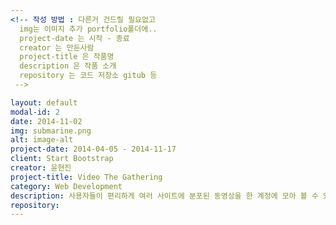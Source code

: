 ```yaml
---
<!-- 작성 방법 : 다른거 건드릴 필요없고
  img는 이미지 추가 portfolio폴더에..
  project-date 는 시작 - 종료
  creator 는 만든사람
  project-title 은 작품명
  description 은 작품 소개
  repository 는 코드 저장소 gitub 등
 -->

layout: default
modal-id: 2
date: 2014-11-02
img: submarine.png
alt: image-alt
project-date: 2014-04-05 - 2014-11-17
client: Start Bootstrap
creator: 윤현진
project-title: Video The Gathering
category: Web Development
description: 사용자들이 편리하게 여러 사이트에 분포된 동영상을 한 계정에 모아 볼 수 있게 한다. 별도의 새 웹페이지 생성 없이 자동재생을 가능케 하고 동영상 플레이어 우측 하단의 볼륨 조절 버튼을 이용해 단계적으로 조절 가능하게 한다. 또한 재생 목록을 지원하여 사용자가 어떤 동영상이 재생되는지 쉽게 확인할 수 있게 하며 플레이어 내 광고를 제거하여 사용자들이 영상 시청에 집중할 수 있게 한다.
repository:
---
```

